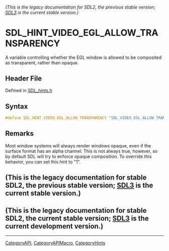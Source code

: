 ###### (This is the legacy documentation for SDL2, the previous stable version; [SDL3](https://wiki.libsdl.org/SDL3/) is the current stable version.)
# SDL_HINT_VIDEO_EGL_ALLOW_TRANSPARENCY

A variable controlling whether the EGL window is allowed to be composited as transparent, rather than opaque.

## Header File

Defined in [SDL_hints.h](https://github.com/libsdl-org/SDL/blob/SDL2/include/SDL_hints.h)

## Syntax

```c
#define SDL_HINT_VIDEO_EGL_ALLOW_TRANSPARENCY "SDL_VIDEO_EGL_ALLOW_TRANSPARENCY"
```

## Remarks

Most window systems will always render windows opaque, even if the surface
format has an alpha channel. This is not always true, however, so by
default SDL will try to enforce opaque composition. To override this
behavior, you can set this hint to "1".

## (This is the legacy documentation for stable SDL2, the previous stable version; [SDL3](https://wiki.libsdl.org/SDL3/) is the current stable version.)



## (This is the legacy documentation for stable SDL2, the current stable version; [SDL3](https://wiki.libsdl.org/SDL3/) is the current development version.)



----
[CategoryAPI](CategoryAPI), [CategoryAPIMacro](CategoryAPIMacro), [CategoryHints](CategoryHints)

